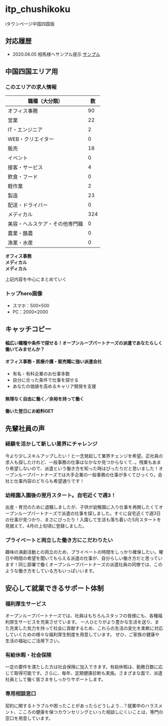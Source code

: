 # itp_chushikoku
iタウンページ中国四国版

## 対応履歴
* 2020.06.05 相馬様へサンプル提示 [サンプル](https://www.olp.co.jp/lp/itp/7/)

## 中国四国エリア用

### このエリアの求人情報

| 職種（大分類） | 数 |
|--|--|
| オフィス事務 | 90 |
| 営業 | 22 |
| IT・エンジニア | 2 |
| WEB・クリエイター | 0 |
| 販売 | 18 |
| イベント | 0 |
| 接客・サービス | 4 |
| 飲食・フード | 0 |
| 軽作業 | 2 |
| 製造 | 23 |
| 配送・ドライバー | 0 |
| メディカル | 324 |
| 美容・ヘルスケア・その他専門職 | 0 |
| 農業・酪農 | 0 |
| 漁業・水産 | 0 |


**オフィス事務**  
**メディカル**  
**メディカル**  

上記内容を中心にまとめていく
### トップhero画像
* スマホ：500×500
* PC：2000×2000

## キャッチコピー
#### 幅広い職種や条件で探せる！オープンループパートナーズの派遣であなたらしく働いてみませんか？
#### オフィス事務・医療介護・販売職に強い派遣会社
* 有名・有料企業のお仕事多数
* 自分に合った条件で仕事を探せる
* あなたの価値を高めるキャリア開発を支援

#### 無理なく自由に働く／余裕を持って働く

#### 働いた翌日にお給料GET

####


## 先輩社員の声
### 経験を活かして新しい業界にチャレンジ
今より少しスキルアップしたい！と一念発起して業界チェンジを希望。正社員の求人も探したけれど、一般事務の仕事はなかなか見つからなくて..。残業もあまり希望しないので、派遣という働き方を知った時はぴったりだと思いました！オープンループパートナーズでは大手企業の一般事務の仕事が多くてびっくり。会社と仕事内容のどちらも希望通りです！

### 幼稚園入園後の翌月スタート。自宅近くで週3！
出産・育児のために退職しましたが、子供が幼稚園に入り仕事を再開したくてオープンループパートナーズで派遣の仕事を探しました。すぐに自宅近くで週3日の仕事が見つかり、まさにぴったり！入園して生活も落ち着いた5月スタートを見据えて、4月の上旬頃に登録しました。

### プライベートと両立した働き方にこだわりたい
趣味の演劇活動との両立のため、プライベートの時間をしっかり確保したい。曜日や時間の希望を聞いてもらえる派遣の仕事が、自分らしい働き方だと思っています！同じ部署で働くオープンループパートナーズの派遣社員の同僚では、このような働き方をしている方もいっぱいいます。

## 安心して就業できるサポート体制
### 福利厚生サービス
オープンループパートナーズでは、社員はもちろんスタッフの皆様にも、各種福利厚生サービスを充実させています。 一人ひとりがより豊かな生活を送り、また充実した気力を持って社会に貢献するため、これらの生活の変化を柔軟に対応していくための様々な福利厚生制度を用意しています。 ぜひ、ご家族の健康や生活の福祉にご活用下さい。
### 有給休暇・社会保険
一定の要件を満たした方は社会保険に加入できます。有給休暇は、勤務日数に応じて取得可能です。さらに、毎年、定期健康診断も実施。さまざまな面で、派遣社員として働く皆さまをしっかりサポートします。
### 専用相談窓口
契約に関するトラブルや困ったことがあったらどうしよう...？就業中のハラスメント、こころの健康を保つカウンセリングといった相談しにくいことは、専門の窓口を用意しています。
